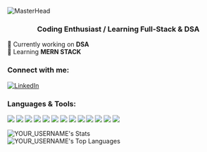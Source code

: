 ![MasterHead](https://media2.giphy.com/media/v1.Y2lkPTc5MGI3NjExNWU5MTUzcWRlNGhtcjl2bnFpOHdjNnMyajZhYnMxd2JsZGx1azY1MSZlcD12MV9pbnRlcm5hbF9naWZfYnlfaWQmY3Q9Zw/scZPhLqaVOM1qG4lT9/giphy.gif)

<h3 align="center">Coding Enthusiast / Learning Full-Stack & DSA</h3>

🔭 Currently working on **DSA**  
🌱 Learning **MERN STACK**  

<h3 align="left">Connect with me:</h3>

[![LinkedIn](https://img.shields.io/badge/LinkedIn-Aneesh-0077B5?style=for-the-badge&logo=linkedin&logoColor=white)](https://www.linkedin.com/in/aneesh-srivastava-6a2186344/)



<h3 align="left">Languages & Tools:</h3>

<p align="left">
  <img src="https://img.shields.io/badge/C++-00599C?style=for-the-badge&logo=cplusplus&logoColor=white" />
  <img src="https://img.shields.io/badge/C-00599C?style=for-the-badge&logo=c&logoColor=white" />
  <img src="https://img.shields.io/badge/Python-3670A0?style=for-the-badge&logo=python&logoColor=ffdd54" />
  <img src="https://img.shields.io/badge/JavaScript-F7DF1E?style=for-the-badge&logo=javascript&logoColor=black" />
  <img src="https://img.shields.io/badge/HTML5-E34F26?style=for-the-badge&logo=html5&logoColor=white" />
  <img src="https://img.shields.io/badge/CSS3-1572B6?style=for-the-badge&logo=css3&logoColor=white" />
  <img src="https://img.shields.io/badge/Tailwind_CSS-06B6D4?style=for-the-badge&logo=tailwind-css&logoColor=white" />
  <img src="https://img.shields.io/badge/Docker-2496ED?style=for-the-badge&logo=docker&logoColor=white" />
  <img src="https://img.shields.io/badge/React-20232a?style=for-the-badge&logo=react&logoColor=61DAFB" />
  <img src="https://img.shields.io/badge/Express-000000?style=for-the-badge&logo=express&logoColor=white" />
  <img src="https://img.shields.io/badge/Node.js-339933?style=for-the-badge&logo=node.js&logoColor=white" />
  <img src="https://img.shields.io/badge/MongoDB-47A248?style=for-the-badge&logo=mongodb&logoColor=white" />
  <img src="https://img.shields.io/badge/MySQL-4479A1?style=for-the-badge&logo=mysql&logoColor=white" />
</p>


![YOUR_USERNAME's Stats](https://github-readme-stats.vercel.app/api?username=aneesh-srivastava-11&theme=buefy&show_icons=true&hide_border=true&count_private=true)  
![YOUR_USERNAME's Top Languages](https://github-readme-stats.vercel.app/api/top-langs/?username=aneesh-srivastava-11&theme=material-palenight&show_icons=true&hide_border=true&layout=compact)
